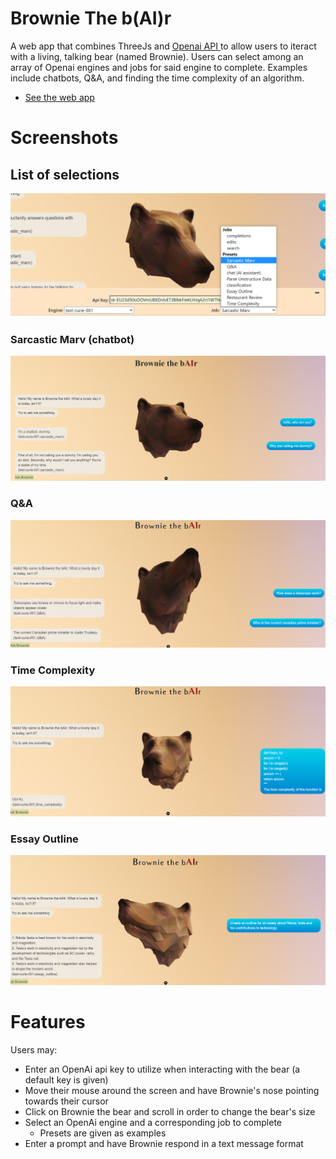 # Brownie The b(AI)r
A web app that combines ThreeJs and [Openai API ](https://beta.openai.com/docs/introduction/overview) to allow users to iteract with a living, talking bear (named Brownie). Users can select among an array of Openai engines and jobs for said engine to complete. Examples include chatbots, Q&A, and finding the time complexity of an algorithm.

* [See the web app](https://andychhuon.github.io/BrownieTheBear/)


# Screenshots

## List of selections

!["Sarcastic Marv Screenshot"](/Screenshots/selections.PNG?raw=true)

### Sarcastic Marv (chatbot)

!["Sarcastic Marv Screenshot"](/Screenshots/Sarcastic_Marv.PNG?raw=true)

### Q&A

!["Sarcastic Marv Screenshot"](/Screenshots/Q&A.PNG?raw=true)

### Time Complexity

!["Sarcastic Marv Screenshot"](/Screenshots/Time_complexity.PNG?raw=true)

### Essay Outline

!["Sarcastic Marv Screenshot"](/Screenshots/Essay_Outline.PNG?raw=true)

# Features

Users may: 
* Enter an OpenAi api key to utilize when interacting with the bear (a default key is given)
* Move their mouse around the screen and have Brownie's nose pointing towards their cursor
* Click on Brownie the bear and scroll in order to change the bear's size
* Select an OpenAi engine and a corresponding job to complete
    * Presets are given as examples
* Enter a prompt and have Brownie respond in a text message format

